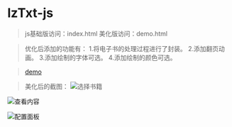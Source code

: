 # lzTxt-js

>js基础版访问：index.html
美化版访问：demo.html

>优化后添加的功能有：
1.将电子书的处理过程进行了封装。
2.添加翻页动画。
3.添加绘制的字体可选。
4.添加绘制的颜色可选。

>[demo](http://www.lzuntalented.cn/txt/demo.html)

>美化后的截图：
![选择书籍](http://upload-images.jianshu.io/upload_images/1031450-422e9f59236095ba.png?imageMogr2/auto-orient/strip%7CimageView2/2/w/1240)

![查看内容](http://upload-images.jianshu.io/upload_images/1031450-1784248fd01bb512.png?imageMogr2/auto-orient/strip%7CimageView2/2/w/1240)

![配置面板](http://upload-images.jianshu.io/upload_images/1031450-92702de5415c8356.png?imageMogr2/auto-orient/strip%7CimageView2/2/w/1240)